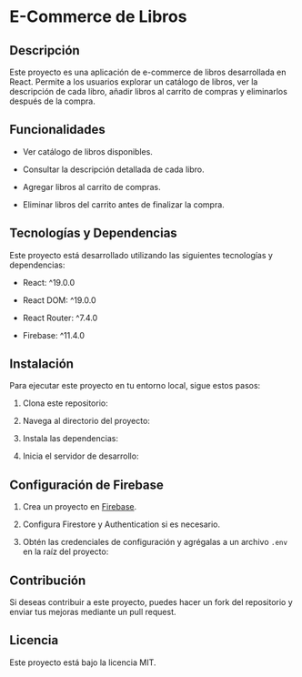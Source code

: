 # E-Commerce de Libros

## Descripción

Este proyecto es una aplicación de e-commerce de libros desarrollada en React. Permite a los usuarios explorar un catálogo de libros, ver la descripción de cada libro, añadir libros al carrito de compras y eliminarlos después de la compra.

## Funcionalidades

-   Ver catálogo de libros disponibles.
    
-   Consultar la descripción detallada de cada libro.
    
-   Agregar libros al carrito de compras.
    
-   Eliminar libros del carrito antes de finalizar la compra.
    

## Tecnologías y Dependencias

Este proyecto está desarrollado utilizando las siguientes tecnologías y dependencias:

-   React: ^19.0.0
    
-   React DOM: ^19.0.0
    
-   React Router: ^7.4.0
    
-   Firebase: ^11.4.0
    

## Instalación

Para ejecutar este proyecto en tu entorno local, sigue estos pasos:

1.  Clona este repositorio:
    
2.  Navega al directorio del proyecto:
    
3.  Instala las dependencias:
    
4.  Inicia el servidor de desarrollo:
    

## Configuración de Firebase

1.  Crea un proyecto en [Firebase](https://firebase.google.com/).
    
2.  Configura Firestore y Authentication si es necesario.
    
3.  Obtén las credenciales de configuración y agrégalas a un archivo `.env` en la raíz del proyecto:
    

## Contribución

Si deseas contribuir a este proyecto, puedes hacer un fork del repositorio y enviar tus mejoras mediante un pull request.

## Licencia

Este proyecto está bajo la licencia MIT.